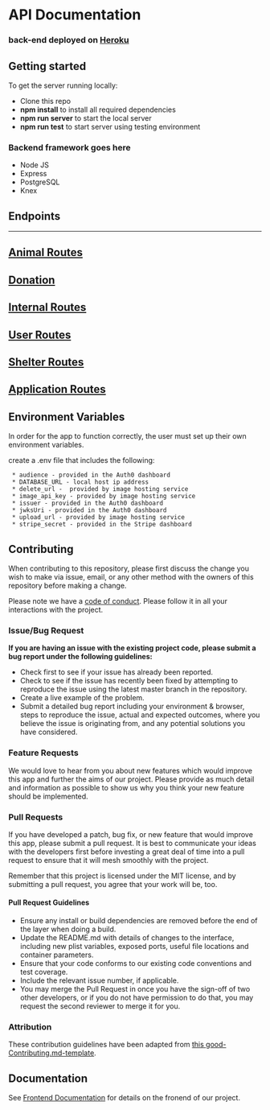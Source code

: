 # API Documentation

### back-end deployed on [Heroku](https://prod-pawsnfind.herokuapp.com/)

## Getting started

To get the server running locally:

- Clone this repo
- **npm install** to install all required dependencies
- **npm run server** to start the local server
- **npm run test** to start server using testing environment

### Backend framework goes here

-    Node JS
-    Express
-    PostgreSQL
-    Knex

## Endpoints

****
[Animal Routes](https://github.com/Pawsnfind/back-end/blob/master/READMEANIMALS.md)       
---
[Donation](https://github.com/Pawsnfind/back-end/blob/master/READMEDONATIONS.md)   
---
[Internal Routes](https://github.com/Pawsnfind/back-end/blob/master/READMEINTERNAL.md)  
---
[User Routes](https://github.com/Pawsnfind/back-end/blob/master/READMEUSERS.md)      
---
[Shelter Routes](https://github.com/Pawsnfind/back-end/blob/master/READMESHELTERS.md)
---
[Application Routes](https://github.com/Pawsnfind/back-end/blob/master/READMEAPPLICATIONS.md)
---

## Environment Variables

In order for the app to function correctly, the user must set up their own environment variables.

create a .env file that includes the following:
```
 * audience - provided in the Auth0 dashboard
 * DATABASE_URL - local host ip address
 * delete_url -  provided by image hosting service
 * image_api_key - provided by image hosting service
 * issuer - provided in the Auth0 dashboard
 * jwksUri - provided in the Auth0 dashboard
 * upload_url - provided by image hosting service 
 * stripe_secret - provided in the Stripe dashboard  
```
## Contributing

When contributing to this repository, please first discuss the change you wish to make via issue, email, or any other method with the owners of this repository before making a change.

Please note we have a [code of conduct](./code_of_conduct.md). Please follow it in all your interactions with the project.

### Issue/Bug Request

 **If you are having an issue with the existing project code, please submit a bug report under the following guidelines:**
 - Check first to see if your issue has already been reported.
 - Check to see if the issue has recently been fixed by attempting to reproduce the issue using the latest master branch in the repository.
 - Create a live example of the problem.
 - Submit a detailed bug report including your environment & browser, steps to reproduce the issue, actual and expected outcomes,  where you believe the issue is originating from, and any potential solutions you have considered.

### Feature Requests

We would love to hear from you about new features which would improve this app and further the aims of our project. Please provide as much detail and information as possible to show us why you think your new feature should be implemented.

### Pull Requests

If you have developed a patch, bug fix, or new feature that would improve this app, please submit a pull request. It is best to communicate your ideas with the developers first before investing a great deal of time into a pull request to ensure that it will mesh smoothly with the project.

Remember that this project is licensed under the MIT license, and by submitting a pull request, you agree that your work will be, too.

#### Pull Request Guidelines

- Ensure any install or build dependencies are removed before the end of the layer when doing a build.
- Update the README.md with details of changes to the interface, including new plist variables, exposed ports, useful file locations and container parameters.
- Ensure that your code conforms to our existing code conventions and test coverage.
- Include the relevant issue number, if applicable.
- You may merge the Pull Request in once you have the sign-off of two other developers, or if you do not have permission to do that, you may request the second reviewer to merge it for you.

### Attribution

These contribution guidelines have been adapted from [this good-Contributing.md-template](https://gist.github.com/PurpleBooth/b24679402957c63ec426).

## Documentation

See [Frontend Documentation](https://github.com/Pawsnfind/front-end) for details on the fronend of our project.
